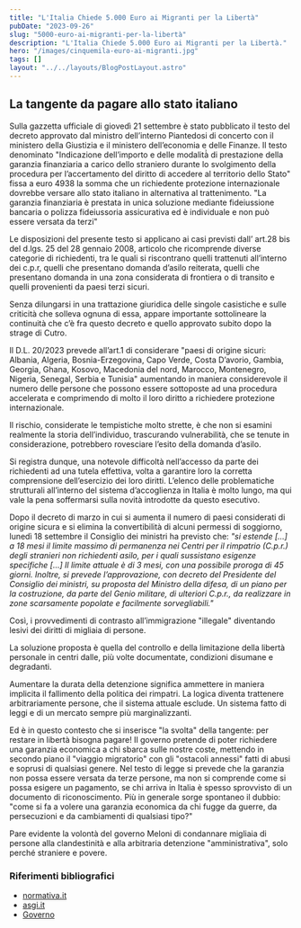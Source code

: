 ```yaml
---
title: "L'Italia Chiede 5.000 Euro ai Migranti per la Libertà"
pubDate: "2023-09-26"
slug: "5000-euro-ai-migranti-per-la-libertà"
description: "L'Italia Chiede 5.000 Euro ai Migranti per la Libertà."
hero: "/images/cinquemila-euro-ai-migranti.jpg"
tags: []
layout: "../../layouts/BlogPostLayout.astro"
---
```


## La tangente da pagare allo stato italiano

Sulla gazzetta ufficiale di giovedì 21 settembre è stato pubblicato il testo del decreto approvato dal ministro dell’interno Piantedosi di concerto con il ministero della Giustizia e il ministero dell’economia e delle Finanze.
Il testo denominato "Indicazione dell’importo e delle modalità̀ di prestazione della garanzia finanziaria a carico dello straniero durante lo svolgimento della procedura per l’accertamento del diritto di accedere al territorio dello Stato" fissa a euro 4938 la somma che un richiedente protezione internazionale dovrebbe versare allo stato italiano in alternativa al trattenimento. "La garanzia finanziaria è prestata in unica soluzione mediante fideiussione bancaria o polizza fideiussoria assicurativa ed è individuale e non può essere versata da terzi"

Le disposizioni del presente testo si applicano ai casi previsti dall’ art.28 bis del d.lgs. 25 del 28 gennaio 2008, articolo che ricomprende diverse categorie di richiedenti, tra le quali si riscontrano quelli trattenuti all’interno dei c.p.r, quelli che presentano domanda d’asilo reiterata, quelli che presentano domanda in una zona considerata di frontiera o di transito e quelli provenienti da paesi terzi sicuri.

Senza dilungarsi in una trattazione giuridica delle singole casistiche e sulle criticità che solleva ognuna di essa, appare importante sottolineare la continuità che c’è fra questo decreto e quello approvato subito dopo la strage di Cutro.

Il D.L. 20/2023 prevede all’art.1 di considerare "paesi di origine sicuri: Albania, Algeria, Bosnia-Erzegovina, Capo Verde, Costa D’avorio, Gambia, Georgia, Ghana, Kosovo, Macedonia del nord, Marocco, Montenegro, Nigeria, Senegal, Serbia e Tunisia" aumentando in maniera considerevole il numero delle persone che possono essere sottoposte ad una procedura accelerata e comprimendo di molto il loro diritto a richiedere protezione internazionale.

Il rischio, considerate le tempistiche molto strette, è che non si esamini realmente la storia dell’individuo, trascurando vulnerabilità, che se tenute in considerazione, potrebbero rovesciare l’esito della domanda d’asilo.

Si registra dunque, una notevole difficoltà nell’accesso da parte dei richiedenti ad una tutela effettiva, volta a garantire loro la corretta comprensione dell’esercizio dei loro diritti.
L’elenco delle problematiche strutturali all’interno del sistema d’accoglienza in Italia è molto lungo, ma qui vale la pena soffermarsi sulla novità introdotte da questo esecutivo.

Dopo il decreto di marzo in cui si aumenta il numero di paesi considerati di origine sicura e si elimina la convertibilità di alcuni permessi di soggiorno, lunedì 18 settembre il Consiglio dei ministri ha previsto che: _"si estende […] a 18 mesi il limite massimo di permanenza nei Centri per il rimpatrio (C.p.r.) degli stranieri non richiedenti asilo, per i quali sussistano esigenze specifiche […] Il limite attuale è di 3 mesi, con una possibile proroga di 45 giorni. Inoltre, si prevede l’approvazione, con decreto del Presidente del Consiglio dei ministri, su proposta del Ministro della difesa, di un piano per la costruzione, da parte del Genio militare, di ulteriori C.p.r., da realizzare in zone scarsamente popolate e facilmente sorvegliabili."_

Così, i provvedimenti di contrasto all’immigrazione "illegale" diventando lesivi dei diritti di migliaia di persone.

La soluzione proposta è quella del controllo e della limitazione della libertà personale in centri dalle, più volte documentate, condizioni disumane e degradanti.

Aumentare la durata della detenzione significa ammettere in maniera implicita il fallimento della politica dei rimpatri. La logica diventa trattenere arbitrariamente persone, che il sistema attuale esclude. Un sistema fatto di leggi e di un mercato sempre più marginalizzanti.

Ed è in questo contesto che si inserisce "la svolta" della tangente: per restare in libertà bisogna pagare!
Il governo pretende di poter richiedere una garanzia economica a chi sbarca
sulle nostre coste, mettendo in secondo piano il "viaggio migratorio" con gli "ostacoli annessi" fatti di abusi e soprusi di qualsiasi genere.
Nel testo di legge si prevede che la garanzia non possa essere versata da terze persone, ma non si comprende come si possa esigere un pagamento, se chi arriva in Italia è spesso sprovvisto di un documento di riconoscimento.
Più in generale sorge spontaneo il dubbio: "come si fa a volere una garanzia economica da chi fugge da guerre, da persecuzioni e da cambiamenti di qualsiasi tipo?"

Pare evidente la volontà del governo Meloni di condannare migliaia di persone alla clandestinità e alla arbitraria detenzione "amministrativa", solo perché straniere e povere.

### Riferimenti bibliografici

- [normativa.it](https://www.normattiva.it/uri-res/N2Ls?urn:nir:stato:decreto.legislativo:2008-01-28;25)
- [asgi.it](https://www.asgi.it/notizie/le-nuove-procedure-accelerate-di-frontiera-quali-prospettive-in-unottica-di-genere/)
- [Governo](https://www.governo.it/IT/ARTICOLO/COMUNICATO-STAMPA-DEL-CONSIGLIO-DEI-MINISTRI-N-50/23603)
